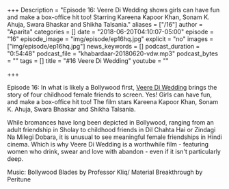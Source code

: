 +++
Description = "Episode 16: Veere Di Wedding shows girls can have fun and make a box-office hit too! Starring Kareena Kapoor Khan, Sonam K. Ahuja, Swara Bhaskar and Shikha Talsania."
aliases = ["/16"]
author = "Aparita"
categories = []
date = "2018-06-20T04:10:07-05:00"
episode = "16"
episode_image = "img/episode/ep16hq.jpg"
explicit = "no"
images = ["img/episode/ep16hq.jpg"]
news_keywords = []
podcast_duration = "0:54:48"
podcast_file = "khabardaar-20180620-vdw.mp3"
podcast_bytes = ""
tags = []
title = "#16 Veere Di Wedding"
youtube = ""

+++

Episode 16: In what is likely a Bollywood first, [Veere Di Wedding](https://www.youtube.com/watch?v=IZODr96ZRCc) brings the story of four childhood female friends to screen. Yes! Girls can have fun, and make a box-office hit too! The film stars Kareena Kapoor Khan, Sonam K. Ahuja, Swara Bhaskar and Shikha Talsania.

While bromances have long been depicted in Bollywood, ranging from an adult friendship in Sholay to childhood friends in Dil Chahta Hai or Zindagi Na Milegi Dobara, it is unusual to see meaningful female friendships in Hindi cinema. Which is why Veere Di Wedding is a worthwhile film - featuring women who drink, swear and love with abandon - even if it isn't particularly deep.  

Music: Bollywood Blades by Professor Kliq/ Material Breakthrough by Peritune
